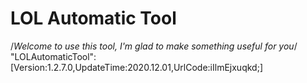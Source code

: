 # LOL Automatic Tool
/*Welcome to use this tool, I'm glad to make something useful for you*/
"LOLAutomaticTool":[Version:1.2.7.0,UpdateTime:2020.12.01,UrlCode:iIlmEjxuqkd;]
